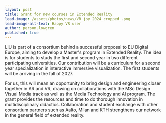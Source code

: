 ```yaml
---
layout: post
title: Grant for new courses in Extended Reality
lead-image: /assets/photos/news/VR_joy_2024_cropped_.png
lead-image-alt-text: Happy VR user
author: person.lowgren
published: true
---
```


LiU is part of a consortium behind a successful proposal to EU Digital Europe, aiming to develop a Master's program in Extended Reality. The idea is for students to study the first and second year in two different participating universities. Our contribution will be a curriculum for a second year specialization in interactive immersive visualization. The first students will be arriving in the fall of 2027.

For us, this will mean an opportunity to bring design and engineering closer together in AR and VR, drawing on collaborations with the MSc Design Visual Media track as well as the Media Technology and AI program. The grant provides the resources and time to do thorough innovation in multidisciplinary didactics. Collaboration and student exchange with other consortium partners such as Aalto, Milan and KTH strengthens our network in the general field of extended reality.
